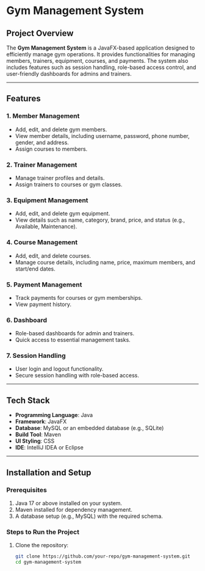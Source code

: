 # Gym Management System

## Project Overview

The **Gym Management System** is a JavaFX-based application designed to efficiently manage gym operations. It provides functionalities for managing members, trainers, equipment, courses, and payments. The system also includes features such as session handling, role-based access control, and user-friendly dashboards for admins and trainers.

---

## Features

### 1. **Member Management**
- Add, edit, and delete gym members.
- View member details, including username, password, phone number, gender, and address.
- Assign courses to members.

### 2. **Trainer Management**
- Manage trainer profiles and details.
- Assign trainers to courses or gym classes.

### 3. **Equipment Management**
- Add, edit, and delete gym equipment.
- View details such as name, category, brand, price, and status (e.g., Available, Maintenance).

### 4. **Course Management**
- Add, edit, and delete courses.
- Manage course details, including name, price, maximum members, and start/end dates.

### 5. **Payment Management**
- Track payments for courses or gym memberships.
- View payment history.

### 6. **Dashboard**
- Role-based dashboards for admin and trainers.
- Quick access to essential management tasks.

### 7. **Session Handling**
- User login and logout functionality.
- Secure session handling with role-based access.

---

## Tech Stack

- **Programming Language**: Java
- **Framework**: JavaFX
- **Database**: MySQL or an embedded database (e.g., SQLite)
- **Build Tool**: Maven
- **UI Styling**: CSS
- **IDE**: IntelliJ IDEA or Eclipse

---

## Installation and Setup

### Prerequisites
1. Java 17 or above installed on your system.
2. Maven installed for dependency management.
3. A database setup (e.g., MySQL) with the required schema.

### Steps to Run the Project
1. Clone the repository:
   ```bash
   git clone https://github.com/your-repo/gym-management-system.git
   cd gym-management-system
